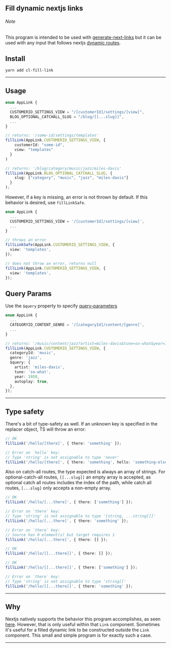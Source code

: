 ## Fill dynamic nextjs links

###### Note

This program is intended to be used with [generate-next-links](https://github.com/Lindeneg/generate-next-links) but it can be used with any input that follows nextjs [dynamic routes](https://nextjs.org/docs/routing/dynamic-routes).

## Install

`yarn add cl-fill-link`

---

## Usage

```ts
enum AppLink {
  ...
  CUSTOMERID_SETTINGS_VIEW = "/[customerId]/settings/[view]",
  BLOG_OPTIONAL_CATCHALL_SLUG = "/blog/[[...slug]]",
  ...
}

// returns: '/some-id/settings/templates'
fillLink(AppLink.CUSTOMERID_SETTINGS_VIEW, {
    customerId: "some-id",
    view: "templates"
  }
)

// returns: '/blog/category/music/jazz/miles-davis'
fillLink(AppLink.BLOG_OPTIONAL_CATCHALL_SLUG, {
    slug: ["category", "music", "jazz", "miles-davis"]
  }
);
```

However, if a key is missing, an error is not thrown by default. If this behavior is desired, use `fillLinkSafe`.

```ts
enum AppLink {
  ...
  CUSTOMERID_SETTINGS_VIEW = '/[customerId]/settings/[view]',
  ...
}

// throws an error
fillLinkSafe(AppLink.CUSTOMERID_SETTINGS_VIEW, {
  view: 'templates',
});

// does not throw an error, returns null
fillLink(AppLink.CUSTOMERID_SETTINGS_VIEW, {
  view: 'templates',
});
```

## Query Params

Use the `$query` property to specify [query-parameters](https://en.wikipedia.org/wiki/Query_string)

```ts
enum AppLink {
  ...
  CATEGORYID_CONTENT_GENRE = '/[categoryId]/content/[genre]',
  ...
}

// returns: '/music/content/jazz?artist=miles-davis&tune=so-what&year=1959&autoplay=true'
fillLink(AppLink.CUSTOMERID_SETTINGS_VIEW, {
  categoryId: 'music',
  genre: 'jazz',
  $query: {
    artist: 'miles-davis',
    tune: 'so-what',
    year: 1959,
    autoplay: true,
  },
});
```

---

## Type safety

There's a bit of type-safety as well. If an unknown key is specified in the replacer object, TS will throw an error:

```ts
// OK
fillLink('/hello/[there]', { there: 'something' });

// Error on `hello` key:
// Type 'string' is not assignable to type 'never'
fillLink('/hello/[there]', { there: 'something', hello: 'something-else ' });
```

Also on catch-all routes, the type expected is always an array of strings. For optional-catch-all routes, `[[...slug]]` an empty array is accepted, as optional catch all routes includes the index of the path, while catch all routes, `[...slug]` only accepts a non-empty array.

```ts
// OK
fillLink('/hello/[...there]', { there: ['something'] });

// Error on `there` key:
// Type 'string' is not assignable to type '[string, ...string[]]'
fillLink('/hello/[...there]', { there: 'something' });

// Error on `there` key:
// Source has 0 element(s) but target requires 1
fillLink('/hello/[...there]', { there: [] });

// OK
fillLink('/hello/[[...there]]', { there: [] });

// OK
fillLink('/hello/[[...there]]', { there: ['something'] });

// Error on `there` key:
// Type 'string' is not assignable to type 'string[]'
fillLink('/hello/[[...there]]', { there: 'something' });
```

---

## Why

Nextjs natively supports the behavior this program accomplishes, as seen [here](https://nextjs.org/docs/api-reference/next/link#with-url-object). However, that is only useful within that `Link` component. Sometimes it's useful for a filled dynamic link to be constructed outside the `Link` component. This small and simple program is for exactly such a case.

---
